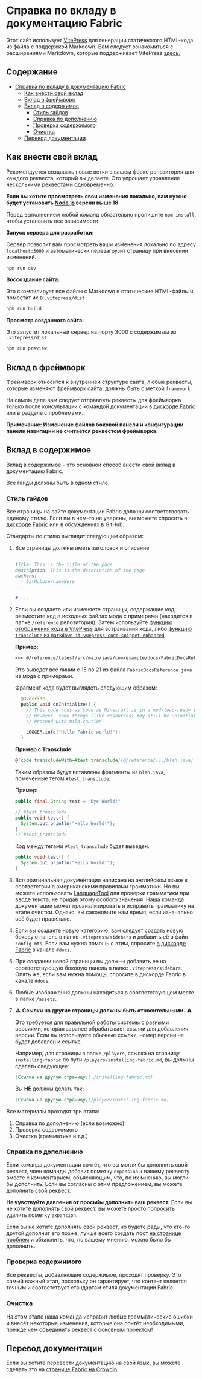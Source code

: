 # Справка по вкладу в документацию Fabric

Этот сайт использует [VitePress](https://vitepress.dev/) для генерации статического HTML-кода из файла с поддержкой Markdown. Вам следует ознакомиться с расширениями Markdown, которые поддерживает VitePress [здесь.](https://https://vitepress.dev/guide/markdown.html#features)

## Содержание

- [Справка по вкладу в документацию Fabric](#fabric-documentation-contribution-guidelines)
  - [Как внести свой вклад](#how-to-contribute)
  - [Вклад в фреймворк](#contributing-framework)
  - [Вклад в содержимое](#contributing-content)
    - [Стиль гайдов](#style-guidelines)
    - [Справка по дополнению](#guidance-for-expansion)
    - [Проверка содержимого](#content-verification)
    - [Очистка](#cleanup)
  - [Перевод документации](#translating-documentation)

## Как внести свой вклад

Рекомендуется создавать новые ветки в вашем форке репозитория для каждого реквеста, который вы делаете. Это упрощает управление несколькими реквестами одновременно.

**Если вы хотите просмотреть свои изменения локально, вам нужно будет установить [Node.js](https://nodejs.org/en/) версии выше 18**

Перед выполнением любой команд обязательно пропишите `npm install`, чтобы установить все зависимости.

**Запуск сервера для разработки:**

Сервер позволит вам просмотреть ваши изменения локально по адресу `localhost:3000` и автоматически перезагрузит страницу при внесении изменений.

```bash
npm run dev
```

**Воссоздание сайта:**

Это скомпилирует все файлы с Markdown в статические HTML-файлы и поместит их в `.vitepress/dist`

```bash
npm run build
```

**Просмотр созданного сайта:**

Это запустит локальный сервер на порту 3000 с содержимым из `.vitepress/dist`

```bash
npm run preview
```

## Вклад в фреймворк

Фреймворк относится к внутренней структуре сайта, любые реквесты, которые изменяют фреймворк сайта, должны быть с меткой `framework`.

На самом деле вам следует отправлять реквесты для фреймворка только после консультации с командой документации в [дискорде Fabric](https://discord.gg/v6v4pMv) или в разделе с проблемами.

**Примечание: Изменение файлов боковой панели и конфигурации панели навигации не считается реквестом фреймворка.**

## Вклад в содержимое

Вклад в содержимое - это основной способ внести свой вклад в документацию Fabric.

Все гайды должны быть в одном стиле.

### Стиль гайдов

Все страницы на сайте документации Fabric должны соответствовать единому стилю. Если вы в чем-то не уверены, вы можете спросить в [дискорде Fabric](https://discord.gg/v6v4pMv) или в обсуждениях в GitHub.

Стандарты по стилю выглядит следующим образом:

1. Все страницы должны иметь заголовок и описание.

   ```md
   ---
   title: This is the title of the page
   description: This is the description of the page
   authors:
     - GitHubUsernameHere
   ---

   # ...
   ```

2. Если вы создаете или изменяете страницы, содержащие код, разместите код в исходных файлах мода с примерами (находится в папке `/reference` репозитория). Затем используйте [функцию отображения кода в VitePress](https://vitepress.dev/guide/markdown#import-code-snippets) для встраивания кода, либо [функцию `transclude` из `markdown-it-vuepress-code-snippet-enhanced`](https://github.com/fabioaanthony/markdown-it-vuepress-code-snippet-enhanced).

   **Пример:**

   ```md
   <<< @/reference/latest/src/main/java/com/example/docs/FabricDocsReference.java{15-21 java}
   ```

   Это выведет все линии с 15 по 21 из файла `FabricDocsReference.java` из мода с примерами.

   Фрагмент кода будет выглядеть следующим образом:

   ```java
     @Override
     public void onInitialize() {
       // This code runs as soon as Minecraft is in a mod-load-ready state.
       // However, some things (like resources) may still be uninitialized.
       // Proceed with mild caution.

       LOGGER.info("Hello Fabric world!");
     }
   ```

   **Пример с Transclude:**

   ```md
   @[code transcludeWith=#test_transclude](@/reference/.../blah.java)
   ```

   Таким образом будут вставлены фрагменты из `blah.java`, помеченные тегом `#test_transclude`.

   Пример:

   ```java
   public final String test = "Bye World!"

   // #test_transclude
   public void test() {
     System.out.println("Hello World!");
   }
   // #test_transclude
   ```

   Код между тегами `#test_transclude` будет выведен.

   ```java
   public void test() {
     System.out.println("Hello World!");
   }
   ```

3. Вся оригинальная документация написана на английском языке в соответствии с американскими правилами грамматики. Но вы можете использовать [LanguageTool](https://languagetool.org/) для проверки грамматики при вводе текста, не придав этому особого значения. Наша команда документации может проанализировать и исправить грамматику на этапе очистки. Однако, вы сэкономите нам время, если изначально всё будет правильно.

4. Если вы создаете новую категорию, вам следует создать новую боковую панель в папке `.vitepress/sidebars` и добавить её в файл `config.mts`. Если вам нужна помощь с этим, спросите [в дискорде Fabric](https://discord.gg/v6v4pMv) в канале `#docs`.

5. При создании новой страницы вы должны добавить ее на соответствующую боковую панель в папке `.vitepress/sidebars`. Опять же, если вам нужна помощь, спросите в дискорде Fabric в канале `#docs`.

6. Любые изображения должны находиться в соответствующем месте в папке `/assets`.

7. ⚠️ **Ссылки на другие страницы должны быть относительными.** ⚠️

   Это требуется для правильной работы системы с разными версиями, которая заранее обрабатывает ссылки для добавления версии. Если вы используете обычные ссылки, номер версии не будет добавлен к ссылке.

   Например, для страницы в папке `/players`, ссылка на страницу `installing-fabric` по пути `/players/installing-fabric.md`, вы должны сделать следующее:

   ```md
   [Ссылка на другую страницу](./installing-fabric.md)
   ```

   Вы **НЕ** должны делать так:

   ```md
   [Ссылка на другую страницу](/player/installing-fabric.md)
   ```

Все материалы проходят три этапа:

1. Справка по дополнению (если возможно)
2. Проверка содержимого
3. Очистка (грамматика и т.д.)

### Справка по дополнению

Если команда документации сочтёт, что вы могли бы дополнить свой реквест, член команды добавит пометку `expansion` к вашему реквесту вместе с комментарием, объясняющим, что, по их мнению, вы могли бы дополнить. Если вы согласны с этим предложением, вы можете дополнить свой реквест.

**Не чувствуйте давления от просьбы дополнить ваш реквест.** Если вы не хотите дополнять свой реквест, вы можете просто попросить удалить пометку `expansion`.

Если вы не хотите дополнять свой реквест, но будете рады, что кто-то другой дополнит его позже, лучше всего создать пост [на странице проблем](https://github.com/FabricMC/fabric-docs/issues) и объяснить, что, по вашему мнению, можно было бы дополнить.

### Проверка содержимого

Все реквесты, добавляющие содержимое, проходят проверку. Это самый важный этап, поскольку он гарантирует, что контент является точным и соответствует стандартам стиля документации Fabric.

### Очистка

На этом этапе наша команда исправит любые грамматические ошибки и внесёт некоторые изменения, которые она сочтёт необходимыми, прежде чем объединить реквест с основным проектом!

## Перевод документации

Если вы хотите перевести документацию на свой язык, вы можете сделать это на [странице Fabric на Crowdin](https://crowdin.com/project/fabricmc).
